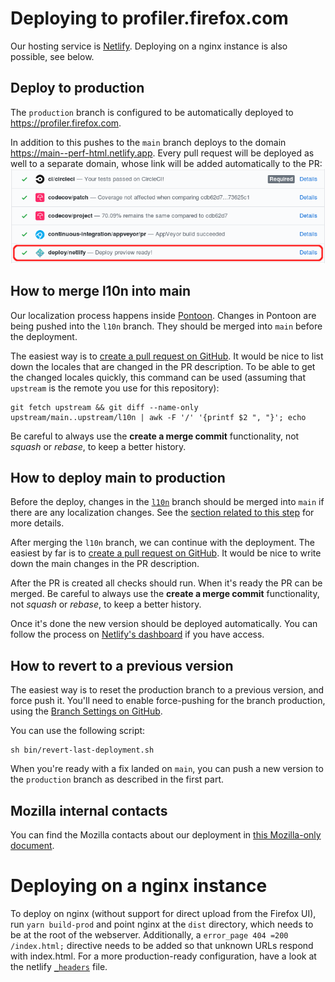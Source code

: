 # Deploying to profiler.firefox.com

Our hosting service is [Netlify](https://www.netlify.com/). Deploying on a nginx instance is also possible, see below.

## Deploy to production

The `production` branch is configured to be automatically deployed to
<https://profiler.firefox.com>.

In addition to this pushes to the `main` branch deploys to the domain
https://main--perf-html.netlify.app. Every pull request will be deployed as well to a
separate domain, whose link will be added automatically to the PR:
![The link to the preview deployment is in the sections where checks are](images/netlify-link.png)

## How to merge l10n into main

Our localization process happens inside [Pontoon](https://pontoon.mozilla.org/de/firefox-profiler/).
Changes in Pontoon are being pushed into the `l10n` branch. They should be merged
into `main` before the deployment.

The easiest way is to
[create a pull request on GitHub](https://github.com/firefox-devtools/profiler/compare/main...l10n?expand=1&title=🔃%20Sync:%20l10n%20->%20main%20(DATE)).
It would be nice to list down the locales that are changed in the PR description.
To be able to get the changed locales quickly, this command can be used
(assuming that `upstream` is the remote you use for this repository):

```
git fetch upstream && git diff --name-only upstream/main..upstream/l10n | awk -F '/' '{printf $2 ", "}'; echo
```

Be careful to always use the **create a merge commit** functionality, not
*squash* or *rebase*, to keep a better history.

## How to deploy main to production

Before the deploy, changes in the [`l10n`](https://github.com/firefox-devtools/profiler/tree/l10n)
branch should be merged into `main` if there are any localization changes. See
the [section related to this step](#how-to-merge-l10n-into-main) for more details.

After merging the `l10n` branch, we can continue with the deployment.
The easiest by far is to
[create a pull request on GitHub](https://github.com/firefox-devtools/profiler/compare/production...main?expand=1).
It would be nice to write down the main changes in the PR description.

After the PR is created all checks should run. When it's ready the PR can be
merged. Be careful to always use the **create a merge commit** functionality,
not *squash* or *rebase*, to keep a better history.

Once it's done the new version should be deployed automatically. You can follow the
process on [Netlify's dashboard](https://app.netlify.com/sites/perf-html/deploys)
if you have access.

## How to revert to a previous version

The easiest way is to reset the production branch to a previous version, and
force push it. You'll need to enable force-pushing for the branch production,
using the [Branch Settings on GitHub](https://github.com/firefox-devtools/profiler/settings/branches).

You can use the following script:
```
sh bin/revert-last-deployment.sh
```

When you're ready with a fix landed on `main`, you can push a new version to the
`production` branch as described in the first part.

## Mozilla internal contacts

You can find the Mozilla contacts about our deployment in [this Mozilla-only
document](https://docs.google.com/document/d/16YRafdIbk4aFgu4EZjMEjX4F6jIcUJQsazW9AORNvfY/edit).

# Deploying on a nginx instance

To deploy on nginx (without support for direct upload from the Firefox UI), run `yarn build-prod`
and point nginx at the `dist` directory, which needs to be at the root of the webserver. Additionally,
a `error_page 404 =200 /index.html;` directive needs to be added so that unknown URLs respond with index.html.
For a more production-ready configuration, have a look at the netlify [`_headers`](/res/_headers) file.
